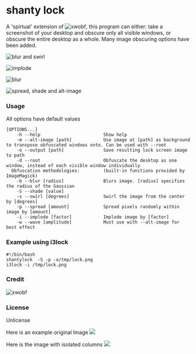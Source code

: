 # shanty lock

A 'spirtual' extension of ![xwobf](https://github.com/glindste/xwobf), this program can either:
take a screenshot of your desktop and obscure only all visible windows, or obscure the entire desktop as a whole.
Many image obscuring options have been added.

![blur and swirl](http://i666.photobucket.com/albums/vv27/tres_dubiel1/b6s720_zpstpsc53wn.png)

![implode](http://i666.photobucket.com/albums/vv27/tres_dubiel1/i3sd_zpsvzf1vd4r.png)

![blur](http://i666.photobucket.com/albums/vv27/tres_dubiel1/b7_zpshnrbzwad.png)

![spread, shade and alt-image](http://i666.photobucket.com/albums/vv27/tres_dubiel1/jetlocker_zpslfsp37cw.png)

### Usage

All options have default values

```
[OPTIONS...]
    -h --help                        Show help
    -m --alt-image [path]            Use image at [path] as background to transpose obfuscated windows onto. Can be used with --root
    -o --output [path]               Save resulting lock screen image to path
    -d --root                        Obfuscate the desktop as one window, instead of each visible window individually
  Obfuscation methodologies:         (built-in functions provided by ImageMagick)
    -b --blur [radius]               Blurs image. [radius] specifies the radius of the Gaussian
    -S --shade [value]
    -s --swirl [degrees]             Swirl the image from the center by [degrees]
    -p --spread [amount]             Spread pixels randomly within image by [amount]
    -i --implode [factor]            Implode image by [factor]
    -w --wave [amplitude]            Must use with --alt-image for best effect
```

### Example using i3lock

```
#!/bin/bash
shantylock  -S -p -o/tmp/lock.png
i3lock -i /tmp/lock.png
```

### Credit

![xwobf](https://github.com/glindste/xwobf)

### License

Unlicense


Here is an example original Image ![](http://i666.photobucket.com/albums/vv27/tres_dubiel1/Optimized-DOC010-000_zpsfslowpk0.jpg)

Here is the image with isolated columns ![](http://i666.photobucket.com/albums/vv27/tres_dubiel1/result_zpsovgd2s5y.png)

